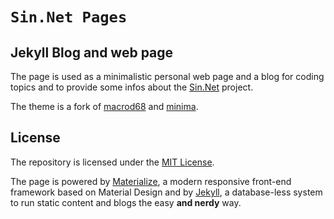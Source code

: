 # `Sin.Net Pages`

## Jekyll Blog and web page

The page is used as a minimalistic personal web page and a blog for coding topics and to provide some infos about the [Sin.Net][3] project.

The theme is a fork of [macrod68][1] and [minima][2].

## License

The repository is licensed under the [MIT License][4].

The page is powered by [Materialize][5], a modern responsive front-end framework based on Material Design and by [Jekyll][6], a database-less system to run static content and blogs the easy **and nerdy** way.

[1]: https://github.com/macrod68/minima
[2]: https://github.com/jekyll/minima
[3]: https://github.com/sin-net/Sin.Net
[4]: https://github.com/sin-net/Pages/blob/master/LICENSE
[5]: http://materializecss.com/
[6]: http://jekyllrb.com

